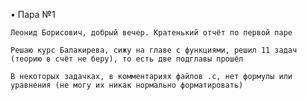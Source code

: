 • Пара №1

    Леонид Борисович, добрый вечер. Кратенький отчёт по первой паре

    Решаю курс Балакирева, сижу на главе с функциями, решил 11 задач (теорию в счёт не беру), то есть две подглавы прошёл

    В некоторых задачках, в комментариях файлов .с, нет формулы или уравнения (не могу их никак нормально форматировать)